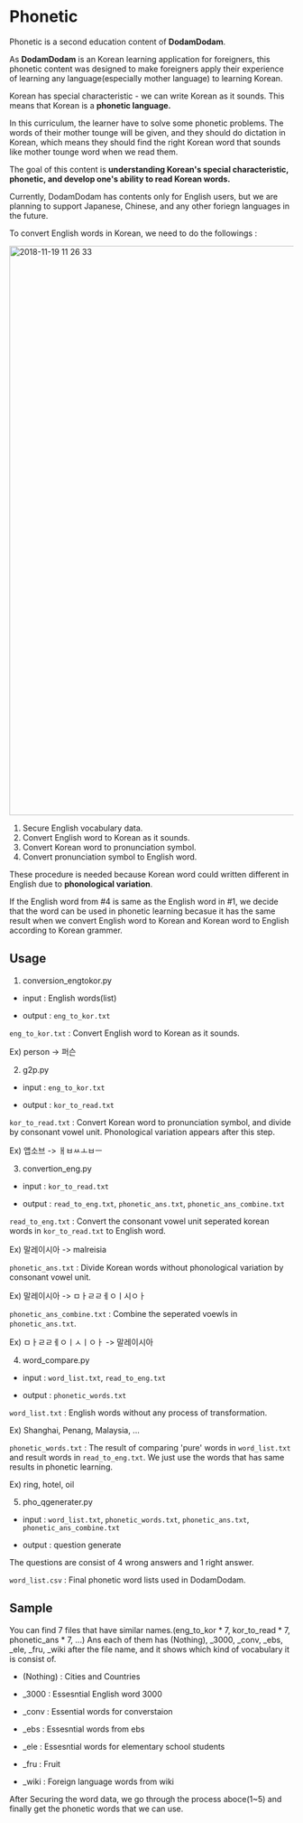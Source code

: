 # Phonetic
Phonetic is a second education content of **DodamDodam**.

As **DodamDodam** is an Korean learning application for foreigners,
this phonetic content was designed to make foreigners apply their experience of learning any language(especially mother language) to learning Korean.

Korean has special characteristic - we can write Korean as it sounds.
This means that Korean is a **phonetic language.**

In this curriculum, the learner have to solve some phonetic problems.
The words of their mother tounge will be given, and they should do dictation in Korean,
which means they should find the right Korean word that sounds like mother tounge word when we read them.

The goal of this content is **understanding Korean's special characteristic, phonetic,
and develop one's ability to read Korean words.**

Currently, DodamDodam has contents only for English users, but we are planning to support Japanese, Chinese, and any other foriegn languages in the future.

To convert English words in Korean, we need to do the followings :

<img width="1008" alt="2018-11-19 11 26 33" src="https://user-images.githubusercontent.com/41565118/48713010-a4bb1e80-ec52-11e8-925d-b289f6f70d1f.png">

1. Secure English vocabulary data.
2. Convert English word to Korean as it sounds.
3. Convert Korean word to pronunciation symbol.
4. Convert pronunciation symbol to English word.

These procedure is needed because Korean word could written different in English due to **phonological variation**.

If the English word from #4 is same as the English word in #1,
we decide that the word can be used in phonetic learning becasue it has the same result when we convert English word to Korean and Korean word to English according to Korean grammer.

## Usage
1. conversion_engtokor.py

* input : English words(list)

* output : `eng_to_kor.txt` 

`eng_to_kor.txt` : Convert English word to Korean as it sounds.

Ex) person -> 퍼슨



2. g2p.py

* input : `eng_to_kor.txt`

* output : `kor_to_read.txt`

`kor_to_read.txt` : Convert Korean word to pronunciation symbol, and divide by consonant vowel unit. Phonological variation appears after this step.

Ex) 앱소브 -> ㅐㅂㅆㅗㅂㅡ



3. convertion_eng.py

* input : `kor_to_read.txt`

* output : `read_to_eng.txt`, `phonetic_ans.txt`, `phonetic_ans_combine.txt`

`read_to_eng.txt` : Convert the consonant vowel unit seperated korean words in `kor_to_read.txt` to English word.

Ex) 말레이시아 -> malreisia

`phonetic_ans.txt` : Divide Korean words without phonological variation by consonant vowel unit.

Ex) 말레이시아 -> ㅁㅏㄹㄹㅔㅇㅣ시ㅇㅏ

`phonetic_ans_combine.txt` : Combine the seperated voewls in `phonetic_ans.txt`.

Ex) ㅁㅏㄹㄹㅔㅇㅣㅅㅣㅇㅏ -> 말레이시아


4. word_compare.py

* input : `word_list.txt`, `read_to_eng.txt`

* output : `phonetic_words.txt`

`word_list.txt` : English words without any process of transformation.

Ex) Shanghai, Penang, Malaysia, ...

`phonetic_words.txt` : The result of comparing 'pure' words in `word_list.txt` and result words in `read_to_eng.txt`. We just use the words that has same results in phonetic learning.

Ex) ring, hotel, oil


5. pho_qgenerater.py

* input : `word_list.txt`, `phonetic_words.txt`, `phonetic_ans.txt`, `phonetic_ans_combine.txt`

* output : question generate

The questions are consist of 4 wrong answers and 1 right answer.

`word_list.csv` : Final phonetic word lists used in DodamDodam.


## Sample
You can find 7 files that have similar names.(eng_to_kor * 7, kor_to_read * 7, phonetic_ans * 7, ...)
Ans each of them has (Nothing), _3000, _conv, _ebs, _ele, _fru, _wiki after the file name, and it shows which kind of vocabulary it is consist of.

* (Nothing) : Cities and Countries

* _3000 : Essesntial English word 3000

* _conv : Essential words for converstaion

* _ebs : Essesntial words from ebs

* _ele : Essesntial words for elementary school students

* _fru : Fruit

* _wiki : Foreign language words from wiki

After Securing the word data, we go through the process aboce(1~5) and finally get the phonetic words that we can use.
